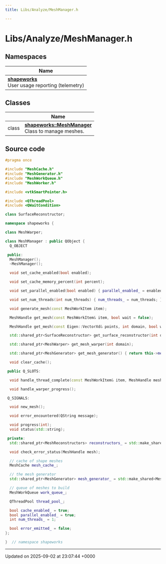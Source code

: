 ```yaml
---
title: Libs/Analyze/MeshManager.h

---
```


# Libs/Analyze/MeshManager.h



## Namespaces

| Name           |
| -------------- |
| **[shapeworks](../Namespaces/namespaceshapeworks.md)** <br>User usage reporting (telemetry)  |

## Classes

|                | Name           |
| -------------- | -------------- |
| class | **[shapeworks::MeshManager](../Classes/classshapeworks_1_1MeshManager.md)** <br>Class to manage meshes.  |




## Source code

```cpp
#pragma once

#include "MeshCache.h"
#include "MeshGenerator.h"
#include "MeshWorkQueue.h"
#include "MeshWorker.h"

#include <vtkSmartPointer.h>

#include <QThreadPool>
#include <QWaitCondition>

class SurfaceReconstructor;

namespace shapeworks {

class MeshWarper;

class MeshManager : public QObject {
  Q_OBJECT

 public:
  MeshManager();
  ~MeshManager();

  void set_cache_enabled(bool enabled);

  void set_cache_memory_percent(int percent);

  void set_parallel_enabled(bool enabled) { parallel_enabled_ = enabled; }

  void set_num_threads(int num_threads) { num_threads_ = num_threads; }

  void generate_mesh(const MeshWorkItem item);

  MeshHandle get_mesh(const MeshWorkItem& item, bool wait = false);

  MeshHandle get_mesh(const Eigen::VectorXd& points, int domain, bool wait = false);

  std::shared_ptr<SurfaceReconstructor> get_surface_reconstructor(int domain);

  std::shared_ptr<MeshWarper> get_mesh_warper(int domain);

  std::shared_ptr<MeshGenerator> get_mesh_generator() { return this->mesh_generator_; }

  void clear_cache();

 public Q_SLOTS:

  void handle_thread_complete(const MeshWorkItem& item, MeshHandle mesh);

  void handle_warper_progress();

 Q_SIGNALS:

  void new_mesh();

  void error_encountered(QString message);

  void progress(int);
  void status(std::string);

 private:
  std::shared_ptr<MeshReconstructors> reconstructors_ = std::make_shared<MeshReconstructors>();

  void check_error_status(MeshHandle mesh);

  // cache of shape meshes
  MeshCache mesh_cache_;

  // the mesh generator
  std::shared_ptr<MeshGenerator> mesh_generator_ = std::make_shared<MeshGenerator>();

  // queue of meshes to build
  MeshWorkQueue work_queue_;

  QThreadPool thread_pool_;

  bool cache_enabled_ = true;
  bool parallel_enabled_ = true;
  int num_threads_ = 1;

  bool error_emitted_ = false;
};

}  // namespace shapeworks
```


-------------------------------

Updated on 2025-09-02 at 23:07:44 +0000
